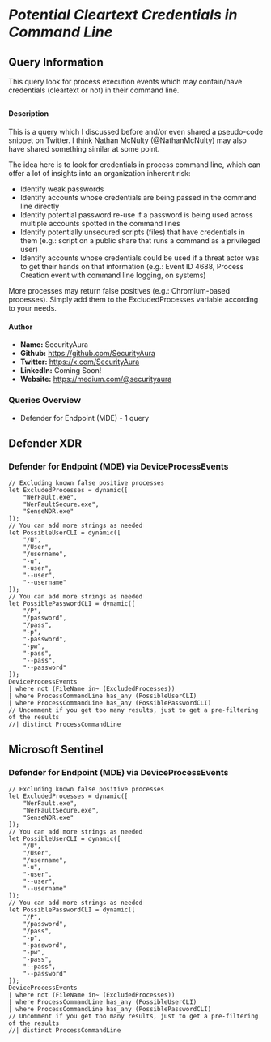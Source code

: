 # *Potential Cleartext Credentials in Command Line*

## Query Information

This query look for process execution events which may contain/have credentials (cleartext or not) in their command line.

##

#### Description

This is a query which I discussed before and/or even shared a pseudo-code snippet on Twitter. I think Nathan McNulty (@NathanMcNulty) may also have shared something similar at some point.

The idea here is to look for credentials in process command line, which can offer a lot of insights into an organization inherent risk:

- Identify weak passwords
- Identify accounts whose credentials are being passed in the command line directly
- Identify potential password re-use if a password is being used across multiple accounts spotted in the command lines
- Identify potentially unsecured scripts (files) that have credentials in them (e.g.: script on a public share that runs a command as a privileged user)
- Identify accounts whose credentials could be used if a threat actor was to get their hands on that information (e.g.: Event ID 4688, Process Creation event with command line logging, on systems)

More processes may return false positives (e.g.: Chromium-based processes). Simply add them to the ExcludedProcesses variable according to your needs.

#### Author <Optional>
- **Name:** SecurityAura
- **Github:** https://github.com/SecurityAura
- **Twitter:** https://x.com/SecurityAura
- **LinkedIn:** Coming Soon!
- **Website:** https://medium.com/@securityaura

### Queries Overview ###

- Defender for Endpoint (MDE) - 1 query

## Defender XDR ##
### Defender for Endpoint (MDE) via DeviceProcessEvents ###
```KQL
// Excluding known false positive processes
let ExcludedProcesses = dynamic([
    "WerFault.exe",
    "WerFaultSecure.exe",
    "SenseNDR.exe"
]);
// You can add more strings as needed
let PossibleUserCLI = dynamic([
    "/U",
    "/User",
    "/username",
    "-u",
    "-user",
    "--user",
    "--username"
]);
// You can add more strings as needed
let PossiblePasswordCLI = dynamic([
    "/P",
    "/password",
    "/pass",
    "-p",
    "-password",
    "-pw",
    "-pass",
    "--pass",
    "--password"
]);
DeviceProcessEvents
| where not (FileName in~ (ExcludedProcesses))
| where ProcessCommandLine has_any (PossibleUserCLI)
| where ProcessCommandLine has_any (PossiblePasswordCLI)
// Uncomment if you get too many results, just to get a pre-filtering of the results
//| distinct ProcessCommandLine
```
## Microsoft Sentinel ##
### Defender for Endpoint (MDE) via DeviceProcessEvents ###
```KQL
// Excluding known false positive processes
let ExcludedProcesses = dynamic([
    "WerFault.exe",
    "WerFaultSecure.exe",
    "SenseNDR.exe"
]);
// You can add more strings as needed
let PossibleUserCLI = dynamic([
    "/U",
    "/User",
    "/username",
    "-u",
    "-user",
    "--user",
    "--username"
]);
// You can add more strings as needed
let PossiblePasswordCLI = dynamic([
    "/P",
    "/password",
    "/pass",
    "-p",
    "-password",
    "-pw",
    "-pass",
    "--pass",
    "--password"
]);
DeviceProcessEvents
| where not (FileName in~ (ExcludedProcesses))
| where ProcessCommandLine has_any (PossibleUserCLI)
| where ProcessCommandLine has_any (PossiblePasswordCLI)
// Uncomment if you get too many results, just to get a pre-filtering of the results
//| distinct ProcessCommandLine
```
